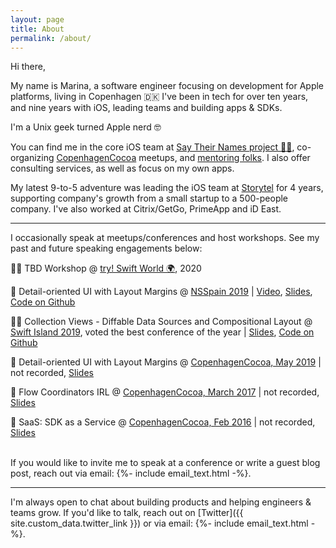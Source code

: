 ```yaml
---
layout: page
title: About
permalink: /about/
---
```


Hi there,

My name is Marina, a software engineer focusing on development for Apple platforms, living in Copenhagen 🇩🇰 I've been
in tech for over ten years, and nine years with iOS, leading teams and building apps & SDKs.

I'm a Unix geek turned Apple nerd 🤓

You can find me in the core iOS team at [Say Their Names project ✊🏿](https://saytheirnames.io), co-organizing
[CopenhagenCocoa](https://www.meetup.com/CopenhagenCocoa/) meetups, and [mentoring folks](/mentorship/). I also offer
consulting services, as well as focus on my own apps.

My latest 9-to-5 adventure was leading the iOS team at [Storytel](https://storytel.com) for 4 years, supporting
company's growth from a small startup to a 500-people company.
I've also worked at Citrix/GetGo, PrimeApp and iD East.

<hr>

I occasionally speak at meetups/conferences and host workshops. See my past and future speaking engagements below:

👩‍💻 TBD Workshop @ [try! Swift World 🌍](https://www.tryswift.co/world/), 2020

🎤 Detail-oriented UI with Layout Margins
@ [NSSpain 2019](https://2019.nsspain.com) \|
[Video](https://vimeo.com/362202970),
[Slides](https://speakerdeck.com/hybridcattt/detail-oriented-ui-with-layout-margins-at-nsspain-2019),
[Code on Github](https://github.com/hybridcattt/LayoutMarginsDemo)

👩‍💻 Collection Views - Diffable Data Sources and Compositional Layout
@ [Swift Island 2019](https://swiftisland.nl), voted the best conference of the year \|
[Slides](https://speakerdeck.com/hybridcattt/collection-views-diffable-data-sources-and-compositional-layout-workshop-at-swiftisland-2019),
[Code on Github](https://github.com/hybridcattt/IslandGuideSample)

🎤 Detail-oriented UI with Layout Margins
@ [CopenhagenCocoa, May 2019](https://www.meetup.com/CopenhagenCocoa/events/261653761/) \|
not recorded, 
[Slides](https://speakerdeck.com/hybridcattt/detail-oriented-ui-with-layout-margins)

🎤 Flow Coordinators IRL
@ [CopenhagenCocoa, March 2017](https://www.meetup.com/CopenhagenCocoa/events/238236118/) \|
not recorded, 
[Slides](https://speakerdeck.com/hybridcattt/flow-coordinators-irl)

🎤 SaaS: SDK as a Service
@ [CopenhagenCocoa, Feb 2016](https://www.meetup.com/CopenhagenCocoa/events/228632520/) \|
not recorded, 
[Slides](https://speakerdeck.com/hybridcattt/saas-sdk-as-a-service)

<br>
If you would like to invite me to speak at a conference or write a guest blog post, reach out via
email:&#32;{%- include email_text.html -%}.

<hr>

I'm always open to chat about building products and helping engineers & teams grow. If you'd like to talk, reach out on
[Twitter]({{ site.custom_data.twitter_link }}) or via email:&#32;
{%- include email_text.html -%}.